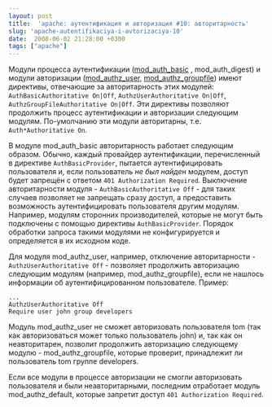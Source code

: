 ```yaml
---
layout: post
title:  'apache: аутентификация и авторизация #10: авторитарность'
slug: 'apache-autentifikaciya-i-avtorizaciya-10'
date:  2008-06-02 21:28:00 +0300
tags: ["apache"]
---
```


Модули процесса аутентификации ([mod_auth_basic](/blog/2008/04/27/apache-autentifikaciya-i-avtorizaciya-3/) , mod_auth_digest) и модули авторизации ([mod_authz_user](/blog/2008/05/13/apache-autentifikaciya-i-avtorizaciya-5/), [mod_authz_groupfile](/blog/2008/05/24/apache-autentifikaciya-i-avtorizaciya-7/)) имеют директивы, отвечающие за авторитарность этих модулей: `AuthBasicAuthoritative On|Off`, `AuthzUserAuthoritative On|Off`, `	AuthzGroupFileAuthoritative On|Off`. Эти директивы позволяют продолжить процесс аутентификации и авторизации следующим модулям. По-умолчанию эти модули авторитарны, т.е. `Auth*Authoritative On`.

В модуле mod_auth_basic авторитарность работает следующим образом. Обычно, каждый провайдер аутентификации, перечисленный в директиве `AuthBasicProvider`, пытается аутентифицировать пользователя и, если пользователь *не был найден* модулем, доступ будет запрещён с ответом `401 Authorization Required`. Выключение авторитарности модуля - `AuthBasicAuthoritative Off` - для таких случаев позволяет не запрещать сразу доступ, а предоставить возможность аутентифицировать пользователя другим модулям. Например, модулям сторонних производителей, которые не могут быть подключены с помощью директивы `AuthBasicProvider`. Порядок обработки запроса такими модулями не конфигурируется и определяется в их исходном коде.

Для модуля mod_authz_user, например, отключение авторитарности - `AuthzUserAuthoritative Off` - позволяет продолжить авторизацию следующим модулям (например, mod_authz_groupfile), если не нашлось информации об аутентифицированном пользователе. Пример:

	...
	AuthzUserAuthoritative Off
	Require user john group developers

Модуль mod_authz_user не сможет авторизовать пользователя tom (так как авторизоваться может только пользователь john) и, так как он неавторитарен, позволит продолжить авторизацию следующему модулю - mod_authz_groupfile, которые проверит, принадлежит ли пользователь tom группе developers.

Если все модули в процессе авторизации не смогли авторизовать пользователя и были неавторитарными, последним отработает модуль mod_authz_default, которые запретит доступ `401 Authorization Required`.


